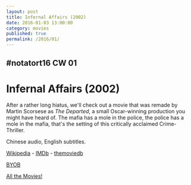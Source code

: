 ```yaml
---
layout: post
title: Infernal Affairs (2002)
date: 2016-01-03 13:00:00
category: movies
published: true
permalink: /2016/01/
---
```


## \#notatort16 CW 01
# Infernal Affairs \(2002\)

After a rather long hiatus, we'll check out a movie that was remade by Martin Scorsese as *The Departed*, a small Oscar-winning production you might have heard of. The mafia has a mole in the police, the police has a mole in the mafia, that's the setting of this critically acclaimed Crime-Thriller.

Chinese audio, English subtitles.

[Wikipedia](https://en.wikipedia.org/wiki/Infernal_Affairs) - [IMDb](http://www.imdb.com/title/tt0338564/) - [themoviedb](https://www.themoviedb.org/movie/10775)

<a href="http://en.wikipedia.org/wiki/BYOB_(beverage)">BYOB</a>

[All the Movies!](http://notatort.com/allthemovies/)

<!--include jquery & backstretch-->

<script type="text/javascript" src="https://ajax.googleapis.com/ajax/libs/jquery/1.7.2/jquery.min.js"></script>

<script type="text/javascript" src="http://notatort.com/jquery.backstretch.min.js"></script>

<script type="text/javascript">

$(function(){

     $(window).resize(function(){
     
         if($(this).width() >= 767){
         
             $.backstretch("http://notatort.com/bg1601.jpg", {speed: 150});
             
         }
         
      })
      
      .resize();//trigger resize on page load
      
});

</script>